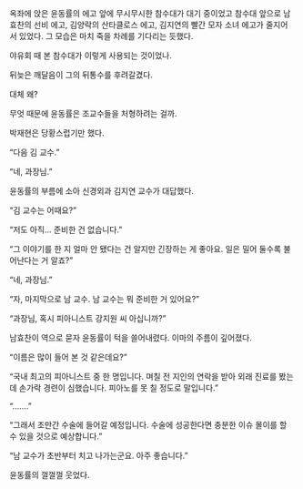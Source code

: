 옥좌에 앉은 윤동률의 에고 앞에 무시무시한 참수대가 대기 중이었고 참수대 앞으로 남효찬의 선비 에고, 김양락의 산타클로스 에고, 김지연의 빨간 모자 소녀 에고가 줄지어 서 있었다. 그 모습은 마치 죽을 차례를 기다리는 듯했다.

야유회 때 본 참수대가 이렇게 사용되는 것이었나.

뒤늦은 깨달음이 그의 뒤통수를 후려갈겼다.

대체 왜?

무엇 때문에 윤동률은 조교수들을 처형하려는 걸까.

박재현은 당황스럽기만 했다.

“다음 김 교수.”

“네, 과장님.”

윤동률의 부름에 소아 신경외과 김지연 교수가 대답했다.

“김 교수는 어때요?”

“저도 아직… 준비한 건 없습니다.”

“그 이야기를 한 지 얼마 안 됐다는 건 알지만 긴장하는 게 좋아요. 일은 밀어 둘수록 불어난다는 거 알죠?”

“네, 과장님.”

“자, 마지막으로 남 교수. 남 교수는 뭐 준비한 거 있어요?”

“과장님, 혹시 피아니스트 강지원 씨 아십니까?”

남효찬이 역으로 묻자 윤동률이 턱을 쓸어내렸다. 이마의 주름이 깊어졌다.

“이름은 많이 들어 본 것 같은데요?”

“국내 최고의 피아니스트 중 한 명입니다. 며칠 전 지인의 연락을 받아 외래 진료를 봤는데 손가락 경련이 심했습니다. 피아노를 못 칠 정도로 말입니다.”

“…….”

“그래서 조만간 수술에 들어갈 예정입니다. 수술에 성공한다면 충분한 이슈 몰이를 할 수 있을 것으로 예상합니다.”

“남 교수가 초반부터 치고 나가는군요. 아주 좋습니다.”

윤동률의 껄껄껄 웃었다.